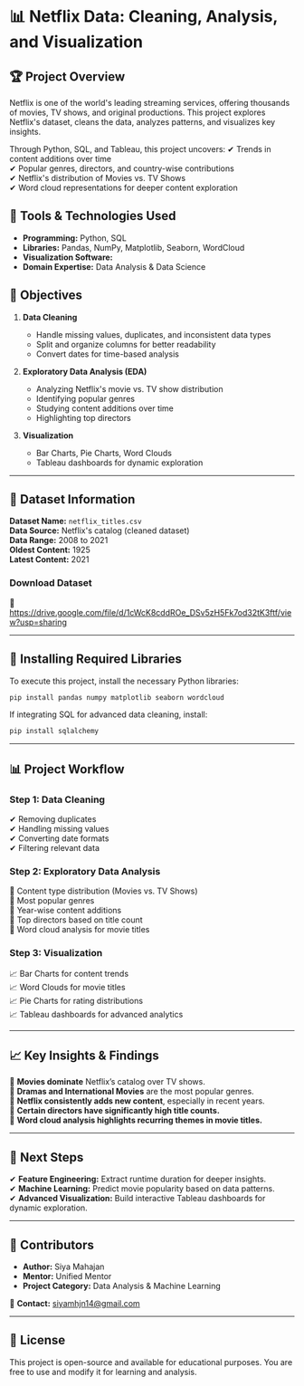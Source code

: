 
# 📊 **Netflix Data: Cleaning, Analysis, and Visualization**

## 🏆 **Project Overview**
Netflix is one of the world's leading streaming services, offering thousands of movies, TV shows, and original productions. This project explores Netflix's dataset, cleans the data, analyzes patterns, and visualizes key insights.  

Through Python, SQL, and Tableau, this project uncovers:
✔ Trends in content additions over time  
✔ Popular genres, directors, and country-wise contributions  
✔ Netflix's distribution of Movies vs. TV Shows  
✔ Word cloud representations for deeper content exploration  

## 🔧 **Tools & Technologies Used**
- **Programming:** Python, SQL  
- **Libraries:** Pandas, NumPy, Matplotlib, Seaborn, WordCloud  
- **Visualization Software:** 
- **Domain Expertise:** Data Analysis & Data Science  

## 🎯 **Objectives**
1. **Data Cleaning**
   - Handle missing values, duplicates, and inconsistent data types
   - Split and organize columns for better readability  
   - Convert dates for time-based analysis  

2. **Exploratory Data Analysis (EDA)**
   - Analyzing Netflix's movie vs. TV show distribution  
   - Identifying popular genres  
   - Studying content additions over time  
   - Highlighting top directors  

3. **Visualization**
   - Bar Charts, Pie Charts, Word Clouds  
   - Tableau dashboards for dynamic exploration  

---

## 📁 **Dataset Information**
**Dataset Name:** `netflix_titles.csv`  
**Data Source:** Netflix's catalog (cleaned dataset)  
**Data Range:** 2008 to 2021  
**Oldest Content:** 1925  
**Latest Content:** 2021  

### **Download Dataset**  
🔗 https://drive.google.com/file/d/1cWcK8cddROe_DSv5zH5Fk7od32tK3ftf/view?usp=sharing 

---

## 🔢 **Installing Required Libraries**
To execute this project, install the necessary Python libraries:  
```bash
pip install pandas numpy matplotlib seaborn wordcloud
```
If integrating SQL for advanced data cleaning, install:  
```bash
pip install sqlalchemy
```

---

## 📊 **Project Workflow**
### **Step 1: Data Cleaning**
✔ Removing duplicates  
✔ Handling missing values  
✔ Converting date formats  
✔ Filtering relevant data  

### **Step 2: Exploratory Data Analysis**
🔎 Content type distribution (Movies vs. TV Shows)  
🔎 Most popular genres  
🔎 Year-wise content additions  
🔎 Top directors based on title count  
🔎 Word cloud analysis for movie titles  

### **Step 3: Visualization**
📈 Bar Charts for content trends  
📈 Word Clouds for movie titles  
📈 Pie Charts for rating distributions  
📈 Tableau dashboards for advanced analytics  

---

## 📈 **Key Insights & Findings**
🚀 **Movies dominate** Netflix’s catalog over TV shows.  
🚀 **Dramas and International Movies** are the most popular genres.  
🚀 **Netflix consistently adds new content**, especially in recent years.  
🚀 **Certain directors have significantly high title counts.**  
🚀 **Word cloud analysis highlights recurring themes in movie titles.**  

---

## 🎯 **Next Steps**
✔ **Feature Engineering:** Extract runtime duration for deeper insights.  
✔ **Machine Learning:** Predict movie popularity based on data patterns.  
✔ **Advanced Visualization:** Build interactive Tableau dashboards for dynamic exploration.  

---

## 🤝 **Contributors**
- **Author:** Siya Mahajan
- **Mentor:** Unified Mentor  
- **Project Category:** Data Analysis & Machine Learning  

📧 **Contact:** siyamhjn14@gmail.com  

---

## 📜 **License**
This project is open-source and available for educational purposes. You are free to use and modify it for learning and analysis.  
